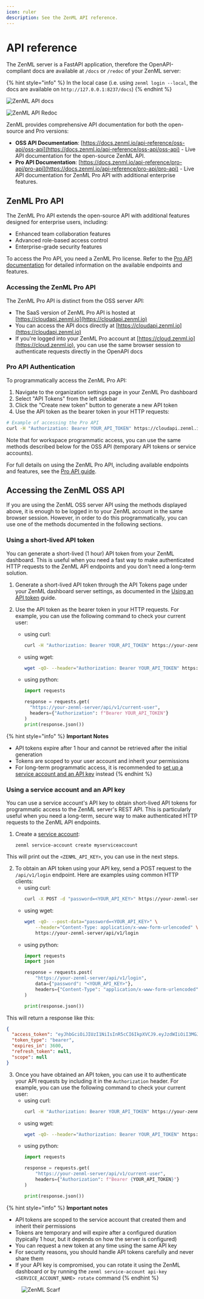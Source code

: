 ```yaml
---
icon: ruler
description: See the ZenML API reference.
---
```


# API reference

The ZenML server is a FastAPI application, therefore the OpenAPI-compliant docs are available at `/docs` or `/redoc`
of your ZenML server:

{% hint style="info" %}
In the local case (i.e. using `zenml login --local`, the docs are available on `http://127.0.0.1:8237/docs`)
{% endhint %}

![ZenML API docs](../.gitbook/assets/zenml_api_docs.png)

![ZenML API Redoc](../.gitbook/assets/zenml_api_redoc.png)

ZenML provides comprehensive API documentation for both the open-source and Pro versions:

* **OSS API Documentation**: [https://docs.zenml.io/api-reference/oss-api/oss-api](https://docs.zenml.io/api-reference/oss-api/oss-api) - Live API documentation for the open-source ZenML API.
* **Pro API Documentation**: [https://docs.zenml.io/api-reference/pro-api/pro-api](https://docs.zenml.io/api-reference/pro-api/pro-api) - Live API documentation for ZenML Pro API with additional enterprise features.

## ZenML Pro API

The ZenML Pro API extends the open-source API with additional features designed for enterprise users, including:

- Enhanced team collaboration features
- Advanced role-based access control
- Enterprise-grade security features

To access the Pro API, you need a ZenML Pro license. Refer to the [Pro API documentation](https://docs.zenml.io/api-reference/pro-api/pro-api/api-reference) for detailed information on the available endpoints and features.

### Accessing the ZenML Pro API

The ZenML Pro API is distinct from the OSS server API:

- The SaaS version of ZenML Pro API is hosted at [https://cloudapi.zenml.io](https://cloudapi.zenml.io)
- You can access the API docs directly at [https://cloudapi.zenml.io](https://cloudapi.zenml.io)
- If you're logged into your ZenML Pro account at [https://cloud.zenml.io](https://cloud.zenml.io), you can use the same browser session to authenticate requests directly in the OpenAPI docs

### Pro API Authentication

To programmatically access the ZenML Pro API:

1. Navigate to the organization settings page in your ZenML Pro dashboard
2. Select "API Tokens" from the left sidebar
3. Click the "Create new token" button to generate a new API token
4. Use the API token as the bearer token in your HTTP requests:

```bash
# Example of accessing the Pro API
curl -H "Authorization: Bearer YOUR_API_TOKEN" https://cloudapi.zenml.io/users/me
```

Note that for workspace programmatic access, you can use the same methods described below for the OSS API (temporary API tokens or service accounts).

For full details on using the ZenML Pro API, including available endpoints and features, see the [Pro API guide](../getting-started/zenml-pro/pro-api.md).

## Accessing the ZenML OSS API

If you are using the ZenML OSS server API using the methods displayed above, it is enough to be logged in to your ZenML account in the same browser session. However, in order to do this programmatically, you can use one of the methods documented in the following sections.

### Using a short-lived API token

You can generate a short-lived (1 hour) API token from your ZenML dashboard. This is useful when you need a fast way to make authenticated HTTP requests to the ZenML API endpoints and you don't need a long-term solution.

1. Generate a short-lived API token through the API Tokens page under your ZenML dashboard server settings, as documented in the [Using an API token](../how-to/manage-zenml-server/connecting-to-zenml/connect-with-an-api-token.md) guide.

2. Use the API token as the bearer token in your HTTP requests. For example, you can use the following command to check your current user:
    * using curl:
      ```bash
      curl -H "Authorization: Bearer YOUR_API_TOKEN" https://your-zenml-server/api/v1/current-user
      ```
    * using wget:
      ```bash
      wget -qO- --header="Authorization: Bearer YOUR_API_TOKEN" https://your-zenml-server/api/v1/current-user
      ```
    * using python:
      ```python
      import requests

      response = requests.get(
        "https://your-zenml-server/api/v1/current-user",
        headers={"Authorization": f"Bearer YOUR_API_TOKEN"}
      )
      print(response.json())
      ```

{% hint style="info" %}
**Important Notes**

- API tokens expire after 1 hour and cannot be retrieved after the initial generation
- Tokens are scoped to your user account and inherit your permissions
- For long-term programmatic access, it is recommended to [set up a service account and an API key](#using-a-service-account-and-an-api-key) instead
{% endhint %}


### Using a service account and an API key

You can use a service account's API key to obtain short-lived API tokens for programmatic access to the ZenML server's REST API. This is particularly useful when you need a long-term, secure way to make authenticated HTTP requests to the ZenML API endpoints.

1. Create a [service account](../how-to/manage-zenml-server/connecting-to-zenml/connect-with-a-service-account.md):
    ```shell
    zenml service-account create myserviceaccount
    ```

This will print out the `<ZENML_API_KEY>`, you can use in the next steps.

2. To obtain an API token using your API key, send a POST request to the `/api/v1/login` endpoint. Here are examples using common HTTP clients:
    * using curl:
      ```bash
      curl -X POST -d "password=<YOUR_API_KEY>" https://your-zenml-server/api/v1/login
      ```
    * using wget:
      ```bash
      wget -qO- --post-data="password=<YOUR_API_KEY>" \
          --header="Content-Type: application/x-www-form-urlencoded" \
          https://your-zenml-server/api/v1/login
      ```
    * using python:
      ```python
      import requests
      import json

      response = requests.post(
          "https://your-zenml-server/api/v1/login",
          data={"password": "<YOUR_API_KEY>"},
          headers={"Content-Type": "application/x-www-form-urlencoded"}
      )

      print(response.json())
      ```

This will return a response like this:

```json
{
  "access_token": "eyJhbGciOiJIUzI1NiIsInR5cCI6IkpXVCJ9.eyJzdWIiOiI3MGJjZTg5NC1hN2VjLTRkOTYtYjE1Ny1kOTZkYWY5ZWM2M2IiLCJpc3MiOiJmMGQ5NjI1Ni04YmQyLTQxZDctOWVjZi0xMmYwM2JmYTVlMTYiLCJhdWQiOiJmMGQ5NjI1Ni04YmQyLTQxZDctOWVjZi0xMmYwM2JmYTVlMTYiLCJleHAiOjE3MTk0MDk0NjAsImFwaV9rZXlfaWQiOiIzNDkyM2U0NS0zMGFlLTRkMjctODZiZS0wZGRhNTdkMjA5MDcifQ.ByB1ngCPtBenGE6UugsWC6Blga3qPqkAiPJUSFDR-u4",
  "token_type": "bearer",
  "expires_in": 3600,
  "refresh_token": null,
  "scope": null
}
```

3. Once you have obtained an API token, you can use it to authenticate your API requests by including it in the `Authorization` header. For example, you can use the following command to check your current user:
    * using curl:
      ```bash
      curl -H "Authorization: Bearer YOUR_API_TOKEN" https://your-zenml-server/api/v1/current-user
      ```
    * using wget:
      ```bash
      wget -qO- --header="Authorization: Bearer YOUR_API_TOKEN" https://your-zenml-server/api/v1/current-user
      ```
    * using python:
      ```python
      import requests

      response = requests.get(
          "https://your-zenml-server/api/v1/current-user",
          headers={"Authorization": f"Bearer {YOUR_API_TOKEN}"}
      )

      print(response.json())
      ```

{% hint style="info" %}
**Important notes**

* API tokens are scoped to the service account that created them and inherit their permissions
* Tokens are temporary and will expire after a configured duration (typically 1 hour, but it depends on how the server is configured)
* You can request a new token at any time using the same API key
* For security reasons, you should handle API tokens carefully and never share them
* If your API key is compromised, you can rotate it using the ZenML dashboard or by running the `zenml service-account api-key <SERVICE_ACCOUNT_NAME> rotate` command
{% endhint %}


<figure><img src="https://static.scarf.sh/a.png?x-pxid=f0b4f458-0a54-4fcd-aa95-d5ee424815bc" alt="ZenML Scarf"><figcaption></figcaption></figure>
